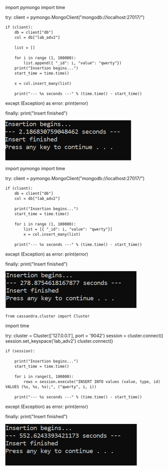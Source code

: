 import pymongo
import time

try:
    client = pymongo.MongoClient("mongodb://localhost:27017/")

    if (client):
        db = client["db"]
        col = db["lab_adv2"]

        list = []

        for i in range (1, 100000):
            list.append({ "_id": i, "value": "qwerty"})
        print("Insertion begins...")
        start_time = time.time()

        x = col.insert_many(list)

        print("--- %s seconds ---" % (time.time() - start_time))

except (Exception) as error:
    print(error)


finally:
    print("Insert finished")

![Alt text](https://github.com/Katushka-Induktivnosti/High-load-systems/blob/main/Mongo1.PNG?raw=true "Title")

import pymongo
import time

try:
    client = pymongo.MongoClient("mongodb://localhost:27017/")

    if (client):
        db = client["db"]
        col = db["lab_adv2"]

        print("Insertion begins...")
        start_time = time.time()

        for i in range (1, 100000):
            list = [{ "_id": i, "value": "qwerty"}]
            x = col.insert_many(list)

        print("--- %s seconds ---" % (time.time() - start_time))

except (Exception) as error:
    print(error)


finally:
    print("Insert finished")
    
![Alt text](https://github.com/Katushka-Induktivnosti/High-load-systems/blob/main/Mongo2.PNG?raw=true "Title")  
    
    from cassandra.cluster import Cluster
import time

try:
    cluster = Cluster(['127.0.0.1'], port = '9042')
    session = cluster.connect()
    session.set_keyspace('lab_adv2')
    cluster.connect()

    if (session):

        print("Insertion begins...")
        start_time = time.time()

        for i in range(1, 100000):
            rows = session.execute("INSERT INTO values (value, type, id) VALUES (%s, %s, %s);", ("qwerty", i, i))
        
        print("--- %s seconds ---" % (time.time() - start_time))

except (Exception) as error:
    print(error)

finally:
    print("Insert finished")
    
![Alt text](https://github.com/Katushka-Induktivnosti/High-load-systems/blob/main/Cassandra.PNG?raw=true "Title")
